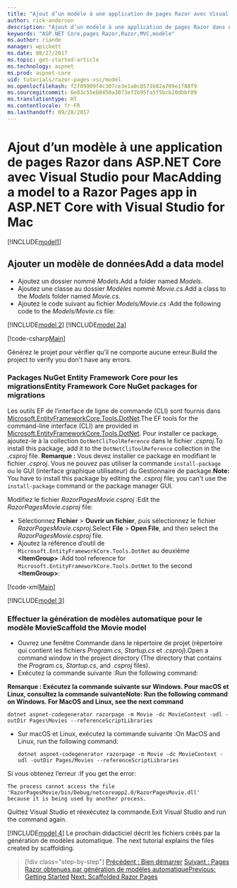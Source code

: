 ```yaml
---
title: "Ajout d’un modèle à une application de pages Razor avec Visual Studio pour Mac"
author: rick-anderson
description: "Ajout d’un modèle à une application de pages Razor dans ASP.NET Core à l’aide de Visual Studio pour Mac"
keywords: "ASP.NET Core,pages Razor,Razor,MVC,modèle"
ms.author: riande
manager: wpickett
ms.date: 08/27/2017
ms.topic: get-started-article
ms.technology: aspnet
ms.prod: aspnet-core
uid: tutorials/razor-pages-vsc/model
ms.openlocfilehash: f2f09909f4c307ce3e1a0c8571b82a709e1f88f9
ms.sourcegitcommit: 6e83c55eb0450a3073ef2b95fa5f5bcb20dbbf89
ms.translationtype: HT
ms.contentlocale: fr-FR
ms.lasthandoff: 09/28/2017
---
```

# <a name="adding-a-model-to-a-razor-pages-app-in-aspnet-core-with-visual-studio-for-mac"></a><span data-ttu-id="d2a2c-104">Ajout d’un modèle à une application de pages Razor dans ASP.NET Core avec Visual Studio pour Mac</span><span class="sxs-lookup"><span data-stu-id="d2a2c-104">Adding a model to a Razor Pages app in ASP.NET Core with Visual Studio for Mac</span></span>

[!INCLUDE[model1](../../includes/RP/model1.md)]

## <a name="add-a-data-model"></a><span data-ttu-id="d2a2c-105">Ajouter un modèle de données</span><span class="sxs-lookup"><span data-stu-id="d2a2c-105">Add a data model</span></span>

* <span data-ttu-id="d2a2c-106">Ajoutez un dossier nommé *Models*.</span><span class="sxs-lookup"><span data-stu-id="d2a2c-106">Add a folder named *Models*.</span></span>
* <span data-ttu-id="d2a2c-107">Ajoutez une classe au dossier *Modèles* nommé *Movie.cs*.</span><span class="sxs-lookup"><span data-stu-id="d2a2c-107">Add a class to the *Models* folder named *Movie.cs*.</span></span>
* <span data-ttu-id="d2a2c-108">Ajoutez le code suivant au fichier *Models/Movie.cs* :</span><span class="sxs-lookup"><span data-stu-id="d2a2c-108">Add the following code to the *Models/Movie.cs* file:</span></span>

[!INCLUDE[model 2](../../includes/RP/model2.md)]
[!INCLUDE[model 2a](../../includes/RP/model2a.md)]

[!code-csharp[Main](../../tutorials/razor-pages/razor-pages-start/sample/RazorPagesMovie/Startup.cs?name=snippet_ConfigureServices2&highlight=3-6)]

<span data-ttu-id="d2a2c-109">Générez le projet pour vérifier qu’il ne comporte aucune erreur.</span><span class="sxs-lookup"><span data-stu-id="d2a2c-109">Build the project to verify you don't have any errors.</span></span>

### <a name="entity-framework-core-nuget-packages-for-migrations"></a><span data-ttu-id="d2a2c-110">Packages NuGet Entity Framework Core pour les migrations</span><span class="sxs-lookup"><span data-stu-id="d2a2c-110">Entity Framework Core NuGet packages for migrations</span></span>

<span data-ttu-id="d2a2c-111">Les outils EF de l’interface de ligne de commande (CLI) sont fournis dans [Microsoft.EntityFrameworkCore.Tools.DotNet](https://www.nuget.org/packages/Microsoft.EntityFrameworkCore.Tools.DotNet).</span><span class="sxs-lookup"><span data-stu-id="d2a2c-111">The EF tools for the command-line interface (CLI) are provided in [Microsoft.EntityFrameworkCore.Tools.DotNet](https://www.nuget.org/packages/Microsoft.EntityFrameworkCore.Tools.DotNet).</span></span> <span data-ttu-id="d2a2c-112">Pour installer ce package, ajoutez-le à la collection `DotNetCliToolReference` dans le fichier *.csproj*.</span><span class="sxs-lookup"><span data-stu-id="d2a2c-112">To install this package, add it to the `DotNetCliToolReference` collection in the *.csproj* file.</span></span> <span data-ttu-id="d2a2c-113">**Remarque :** Vous devez installer ce package en modifiant le fichier *.csproj*. Vous ne pouvez pas utiliser la commande `install-package` ou le GUI (interface graphique utilisateur) du Gestionnaire de package.</span><span class="sxs-lookup"><span data-stu-id="d2a2c-113">**Note:** You have to install this package by editing the *.csproj* file; you can't use the `install-package` command or the package manager GUI.</span></span>

<span data-ttu-id="d2a2c-114">Modifiez le fichier *RazorPagesMovie.csproj* :</span><span class="sxs-lookup"><span data-stu-id="d2a2c-114">Edit the *RazorPagesMovie.csproj* file:</span></span>

* <span data-ttu-id="d2a2c-115">Sélectionnez **Fichier** > **Ouvrir un fichier**, puis sélectionnez le fichier *RazorPagesMovie.csproj*.</span><span class="sxs-lookup"><span data-stu-id="d2a2c-115">Select **File** > **Open File**, and then select the *RazorPagesMovie.csproj* file.</span></span>
* <span data-ttu-id="d2a2c-116">Ajoutez la référence d’outil de `Microsoft.EntityFrameworkCore.Tools.DotNet` au deuxième **\<ItemGroup>** :</span><span class="sxs-lookup"><span data-stu-id="d2a2c-116">Add tool reference for `Microsoft.EntityFrameworkCore.Tools.DotNet` to the second **\<ItemGroup>**:</span></span>

[!code-xml[Main](../../tutorials/razor-pages/razor-pages-start/snapshot_cli_sample/RazorPagesMovie/RazorPagesMovie.cli.csproj?range=12-16&highlight=4)]

[!INCLUDE[model 3](../../includes/RP/model3.md)]

<a name="scaffold"></a>
### <a name="scaffold-the-movie-model"></a><span data-ttu-id="d2a2c-117">Effectuer la génération de modèles automatique pour le modèle Movie</span><span class="sxs-lookup"><span data-stu-id="d2a2c-117">Scaffold the Movie model</span></span>

* <span data-ttu-id="d2a2c-118">Ouvrez une fenêtre Commande dans le répertoire de projet (répertoire qui contient les fichiers *Program.cs*, *Startup.cs* et *.csproj*).</span><span class="sxs-lookup"><span data-stu-id="d2a2c-118">Open a command window in the project directory (The directory that contains the *Program.cs*, *Startup.cs*, and *.csproj* files).</span></span>
* <span data-ttu-id="d2a2c-119">Exécutez la commande suivante :</span><span class="sxs-lookup"><span data-stu-id="d2a2c-119">Run the following command:</span></span>

<span data-ttu-id="d2a2c-120">**Remarque : Exécutez la commande suivante sur Windows. Pour macOS et Linux, consultez la commande suivante**</span><span class="sxs-lookup"><span data-stu-id="d2a2c-120">**Note: Run the following command on Windows. For MacOS and Linux, see the next command**</span></span>

  ```console
  dotnet aspnet-codegenerator razorpage -m Movie -dc MovieContext -udl -outDir Pages\Movies --referenceScriptLibraries
  ```

* <span data-ttu-id="d2a2c-121">Sur macOS et Linux, exécutez la commande suivante :</span><span class="sxs-lookup"><span data-stu-id="d2a2c-121">On MacOS and Linux, run the following command:</span></span>

  ```console
  dotnet aspnet-codegenerator razorpage -m Movie -dc MovieContext -udl -outDir Pages/Movies --referenceScriptLibraries
  ```

<span data-ttu-id="d2a2c-122">Si vous obtenez l’erreur :</span><span class="sxs-lookup"><span data-stu-id="d2a2c-122">If you get the error:</span></span>
  ```
  The process cannot access the file 
 'RazorPagesMovie/bin/Debug/netcoreapp2.0/RazorPagesMovie.dll' 
  because it is being used by another process.
  ```

<span data-ttu-id="d2a2c-123">Quittez Visual Studio et réexécutez la commande.</span><span class="sxs-lookup"><span data-stu-id="d2a2c-123">Exit Visual Studio and run the command again.</span></span>

[!INCLUDE[model 4](../../includes/RP/model4.md)]<span data-ttu-id="d2a2c-124"> Le prochain didacticiel décrit les fichiers créés par la génération de modèles automatique.</span><span class="sxs-lookup"><span data-stu-id="d2a2c-124"> The next tutorial explains the files created by scaffolding.</span></span>

>[!div class="step-by-step"]
<span data-ttu-id="d2a2c-125">[Précédent : Bien démarrer](xref:tutorials/razor-pages-vsc/razor-pages-start)
[Suivant : Pages Razor obtenues par génération de modèles automatique](xref:tutorials/razor-pages/page)</span><span class="sxs-lookup"><span data-stu-id="d2a2c-125">[Previous: Getting Started](xref:tutorials/razor-pages-vsc/razor-pages-start)
[Next: Scaffolded Razor Pages](xref:tutorials/razor-pages/page)</span></span>
